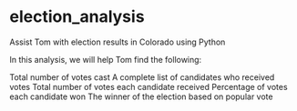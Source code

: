 # election_analysis
Assist Tom with election results in Colorado using Python


In this analysis, we will help Tom find the following: 

Total number of votes cast
A complete list of candidates who received votes
Total number of votes each candidate received
Percentage of votes each candidate won
The winner of the election based on popular vote
